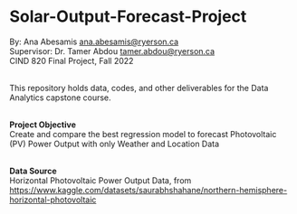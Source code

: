 # Solar-Output-Forecast-Project

By: Ana Abesamis ana.abesamis@ryerson.ca <br>
Supervisor: Dr. Tamer Abdou tamer.abdou@ryerson.ca <br>
CIND 820 Final Project, Fall 2022 <br><br>

This repository holds data, codes, and other deliverables for the Data Analytics capstone course. <br><br>

<b>Project Objective</b><br>
	Create and compare the best regression model to forecast Photovoltaic (PV) Power Output with only Weather and Location Data<br><br>

<b>Data Source</b><br>
	Horizontal Photovoltaic Power Output Data, from https://www.kaggle.com/datasets/saurabhshahane/northern-hemisphere-horizontal-photovoltaic

